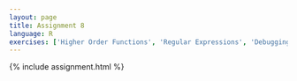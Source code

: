 ```yaml
---
layout: page
title: Assignment 8
language: R
exercises: ['Higher Order Functions', 'Regular Expressions', 'Debugging', 'Tests']
---
```


{% include assignment.html %}
